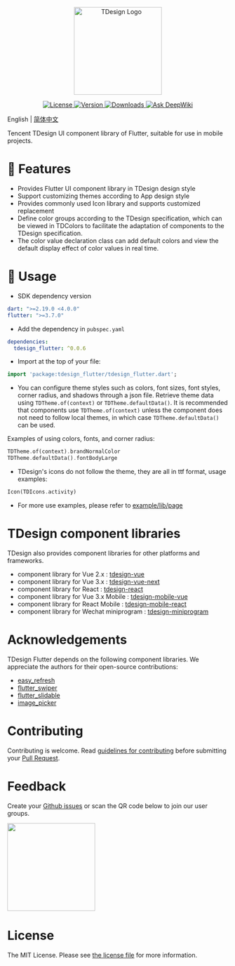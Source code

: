 <p align="center">
  <a href="https://tdesign.tencent.com/" target="_blank">
    <img alt="TDesign Logo" width="200" src="https://tdesign.gtimg.com/site/TDesign.png" />
  </a>
</p>

<p align="center">
  <a href="https://github.com/Tencent/tdesign-flutter/blob/main/LICENSE">
    <img src="https://img.shields.io/github/license/tencent/tdesign-flutter" alt="License">
  </a>
  <a href="https://pub.dev/packages/tdesign_flutter">
    <img src="https://img.shields.io/pub/v/tdesign_flutter" alt="Version">
  </a>
  <a href="https://pub.dev/packages/tdesign_flutter/score">
    <img src="https://img.shields.io/pub/dm/tdesign_flutter" alt="Downloads">
  </a>
  <a href="https://deepwiki.com/Tencent/tdesign-flutter">
    <img src="https://deepwiki.com/badge.svg" alt="Ask DeepWiki">
  </a>
</p>

English | [简体中文](README_zh_CN.md)

Tencent TDesign UI component library of Flutter, suitable for use in mobile projects.

# 🎉 Features

- Provides Flutter UI component library in TDesign design style
- Support customizing themes according to App design style
- Provides commonly used Icon library and supports customized replacement
- Define color groups according to the TDesign specification, which can be viewed in TDColors to facilitate the adaptation of components to the TDesign specification.
- The color value declaration class can add default colors and view the default display effect of color values in real time.

# 🔨 Usage

- SDK dependency version

```yaml
dart: ">=2.19.0 <4.0.0"
flutter: ">=3.7.0"
```

- Add the dependency in `pubspec.yaml`

```yaml
dependencies:
  tdesign_flutter: ^0.0.6
```

- Import at the top of your file:

```dart
import 'package:tdesign_flutter/tdesign_flutter.dart';
```

- You can configure theme styles such as colors, font sizes, font styles, corner radius, and shadows through a json file. 
Retrieve theme data using `TDTheme.of(context)` or `TDTheme.defaultData()`. It is recommended 
that components use `TDTheme.of(context)` unless the component does not need to follow local themes, 
in which case `TDTheme.defaultData()` can be used.

Examples of using colors, fonts, and corner radius:

```dart
TDTheme.of(context).brandNormalColor
TDTheme.defaultData().fontBodyLarge
```

- TDesign's icons do not follow the theme, they are all in ttf format, usage examples:

```dart
Icon(TDIcons.activity)
```

- For more use examples, please refer to [example/lib/page](tdesign-component/example/lib/page)


# TDesign component libraries

TDesign also provides component libraries for other platforms and frameworks.

- component library for Vue 2.x : [tdesign-vue](https://github.com/Tencent/tdesign-vue)
- component library for Vue 3.x : [tdesign-vue-next](https://github.com/Tencent/tdesign-vue-next)
- component library for React : [tdesign-react](https://github.com/Tencent/tdesign-react)
- component library for Vue 3.x Mobile : [tdesign-mobile-vue](https://github.com/Tencent/tdesign-mobile-vue)
- component library for React Mobile : [tdesign-mobile-react](https://github.com/Tencent/tdesign-mobile-react)
- component library for Wechat miniprogram : [tdesign-miniprogram](https://github.com/Tencent/tdesign-miniprogram)

# Acknowledgements

TDesign Flutter depends on the following component libraries. We appreciate the authors for their open-source contributions:

- [easy_refresh](https://pub-web.flutter-io.cn/packages/easy_refresh)
- [flutter_swiper](https://pub-web.flutter-io.cn/packages/flutter_swiper)
- [flutter_slidable](https://pub-web.flutter-io.cn/packages/flutter_slidable)
- [image_picker](https://pub-web.flutter-io.cn/packages/image_picker)

# Contributing

Contributing is welcome. Read [guidelines for contributing](CONTRIBUTING.md) before submitting your [Pull Request](https://github.com/Tencent/tdesign-flutter/pulls).

# Feedback

Create your [Github issues](https://github.com/Tencent/tdesign-flutter/issues) or scan the QR code below to join our user groups.

<img src="https://tdesign.tencent.com/flutter/assets/qrcode/feedback.png" width="200" />

# License

The MIT License. Please see [the license file](LICENSE) for more information.
